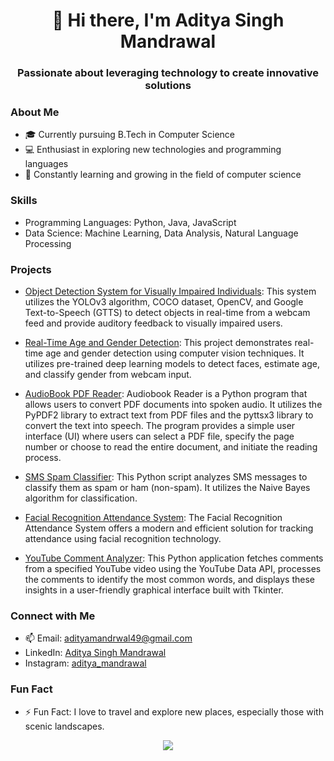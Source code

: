 <div align="center">
  <h1>👋 Hi there, I'm Aditya Singh Mandrawal</h1>
  <h3>Passionate about leveraging technology to create innovative solutions</h3>
</div>

### About Me
- 🎓 Currently pursuing B.Tech in Computer Science
- 💻 Enthusiast in exploring new technologies and programming languages
- 🌱 Constantly learning and growing in the field of computer science

### Skills
- Programming Languages: Python, Java, JavaScript
- Data Science: Machine Learning, Data Analysis, Natural Language Processing

### Projects

- [Object Detection System for Visually Impaired Individuals](https://github.com/AdityaSinghMandrawal/Object-Detection-System-using-YOLO-V3): This system utilizes the YOLOv3 algorithm, COCO dataset, OpenCV, and Google Text-to-Speech (GTTS) to detect objects in real-time from a webcam feed and provide auditory feedback to visually impaired users.

- [Real-Time Age and Gender Detection](https://github.com/AdityaSinghMandrawal/Age-and-Gender-Detection-System): This project demonstrates real-time age and gender detection using computer vision techniques. It utilizes pre-trained deep learning models to detect faces, estimate age, and classify gender from webcam input.

- [AudioBook PDF Reader](https://github.com/AdityaSinghMandrawal/-AudioPDF-Your-Personal-PDF-Audiobook-Reader-): Audiobook Reader is a Python program that allows users to convert PDF documents into spoken audio. It utilizes the PyPDF2 library to extract text from PDF files and the pyttsx3 library to convert the text into speech. The program provides a simple user interface (UI) where users can select a PDF file, specify the page number or choose to read the entire document, and initiate the reading process.

- [SMS Spam Classifier](https://github.com/AdityaSinghMandrawal/Smart-Spam-Classifier-for-SMS-Enhancing-Message-Filtering-Efficiency): This Python script analyzes SMS messages to classify them as spam or ham (non-spam). It utilizes the Naive Bayes algorithm for classification.

- [Facial Recognition Attendance System](https://github.com/AdityaSinghMandrawal/Facial-Recognition-Attendance-System-Enhancing-Efficiency-and-Security): The Facial Recognition Attendance System offers a modern and efficient solution for tracking attendance using facial recognition technology.

- [YouTube Comment Analyzer](https://github.com/AdityaSinghMandrawal/YouTube-Comment-Analyzer): This Python application fetches comments from a specified YouTube video using the YouTube Data API, processes the comments to identify the most common words, and displays these insights in a user-friendly graphical interface built with Tkinter. 

### Connect with Me
- 📫 Email: adityamandrwal49@gmail.com
- LinkedIn: [Aditya Singh Mandrawal](https://www.linkedin.com/in/aditya-singh-mandrawal-b37555268/)
- Instagram: [aditya_mandrawal](https://www.instagram.com/aditya_mandrawal?igsh=MWpvOG4xanQyaDZjOQ==)

### Fun Fact
- ⚡ Fun Fact: I love to travel and explore new places, especially those with scenic landscapes.

<div align="center">
  <img src="https://github-readme-stats.vercel.app/api?username=AdityaSinghMandrawal&show_icons=true&theme=radical" />
</div>
